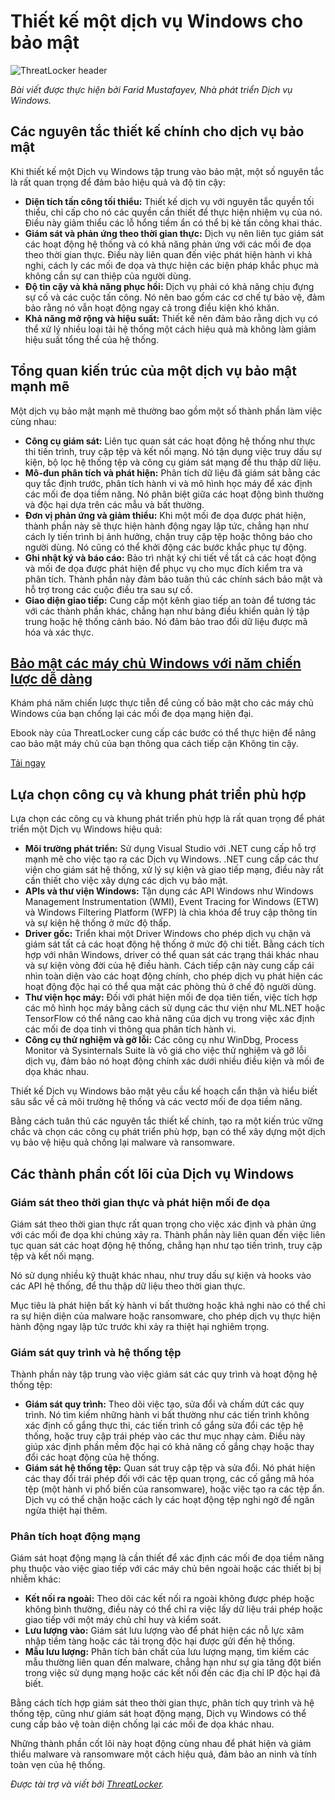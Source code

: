 # Thiết kế một dịch vụ Windows cho bảo mật

![ThreatLocker header](https://www.bleepstatic.com/content/posts/2025/06/04/build-a-windows-service.jpg)

_Bài viết được thực hiện bởi Farid Mustafayev, Nhà phát triển Dịch vụ Windows._

## Các nguyên tắc thiết kế chính cho dịch vụ bảo mật

Khi thiết kế một Dịch vụ Windows tập trung vào bảo mật, một số nguyên tắc là rất quan trọng để đảm bảo hiệu quả và độ tin cậy:

* **Diện tích tấn công tối thiểu:** Thiết kế dịch vụ với nguyên tắc quyền tối thiểu, chỉ cấp cho nó các quyền cần thiết để thực hiện nhiệm vụ của nó. Điều này giảm thiểu các lỗ hổng tiềm ẩn có thể bị kẻ tấn công khai thác.
* **Giám sát và phản ứng theo thời gian thực:** Dịch vụ nên liên tục giám sát các hoạt động hệ thống và có khả năng phản ứng với các mối đe dọa theo thời gian thực. Điều này liên quan đến việc phát hiện hành vi khả nghi, cách ly các mối đe dọa và thực hiện các biện pháp khắc phục mà không cần sự can thiệp của người dùng.
* **Độ tin cậy và khả năng phục hồi:** Dịch vụ phải có khả năng chịu đựng sự cố và các cuộc tấn công. Nó nên bao gồm các cơ chế tự bảo vệ, đảm bảo rằng nó vẫn hoạt động ngay cả trong điều kiện khó khăn.
* **Khả năng mở rộng và hiệu suất:** Thiết kế nên đảm bảo rằng dịch vụ có thể xử lý nhiều loại tải hệ thống một cách hiệu quả mà không làm giảm hiệu suất tổng thể của hệ thống.

## Tổng quan kiến trúc của một dịch vụ bảo mật mạnh mẽ

Một dịch vụ bảo mật mạnh mẽ thường bao gồm một số thành phần làm việc cùng nhau:

* **Công cụ giám sát:** Liên tục quan sát các hoạt động hệ thống như thực thi tiến trình, truy cập tệp và kết nối mạng. Nó tận dụng việc truy dấu sự kiện, bộ lọc hệ thống tệp và công cụ giám sát mạng để thu thập dữ liệu.
* **Mô-đun phân tích và phát hiện:** Phân tích dữ liệu đã giám sát bằng các quy tắc định trước, phân tích hành vi và mô hình học máy để xác định các mối đe dọa tiềm năng. Nó phân biệt giữa các hoạt động bình thường và độc hại dựa trên các mẫu và bất thường.
* **Đơn vị phản ứng và giảm thiểu:** Khi một mối đe dọa được phát hiện, thành phần này sẽ thực hiện hành động ngay lập tức, chẳng hạn như cách ly tiến trình bị ảnh hưởng, chặn truy cập tệp hoặc thông báo cho người dùng. Nó cũng có thể khởi động các bước khắc phục tự động.
* **Ghi nhật ký và báo cáo:** Bảo trì nhật ký chi tiết về tất cả các hoạt động và mối đe dọa được phát hiện để phục vụ cho mục đích kiểm tra và phân tích. Thành phần này đảm bảo tuân thủ các chính sách bảo mật và hỗ trợ trong các cuộc điều tra sau sự cố.
* **Giao diện giao tiếp:** Cung cấp một kênh giao tiếp an toàn để tương tác với các thành phần khác, chẳng hạn như bảng điều khiển quản lý tập trung hoặc hệ thống cảnh báo. Nó đảm bảo trao đổi dữ liệu được mã hóa và xác thực.

## [Bảo mật các máy chủ Windows với năm chiến lược dễ dàng](https://www.threatlocker.com/ebooks/securing-windows-servers?utm%5Fsource=bleeping%5Fcomputer&utm%5Fmedium=sponsor&utm%5Fcampaign=windows%5Fservers%5Febook%5Fq2%5F25&utm%5Fcontent=windows%5Fservers%5Febook&utm%5Fterm=display)

Khám phá năm chiến lược thực tiễn để củng cố bảo mật cho các máy chủ Windows của bạn chống lại các mối đe dọa mạng hiện đại.

Ebook này của ThreatLocker cung cấp các bước có thể thực hiện để nâng cao bảo mật máy chủ của bạn thông qua cách tiếp cận Không tin cậy.

[Tải ngay](https://www.threatlocker.com/ebooks/securing-windows-servers?utm%5Fsource=bleeping%5Fcomputer&utm%5Fmedium=sponsor&utm%5Fcampaign=windows%5Fservers%5Febook%5Fq2%5F25&utm%5Fcontent=windows%5Fservers%5Febook&utm%5Fterm=display)

## Lựa chọn công cụ và khung phát triển phù hợp

Lựa chọn các công cụ và khung phát triển phù hợp là rất quan trọng để phát triển một Dịch vụ Windows hiệu quả:

* **Môi trường phát triển:** Sử dụng Visual Studio với .NET cung cấp hỗ trợ mạnh mẽ cho việc tạo ra các Dịch vụ Windows. .NET cung cấp các thư viện cho giám sát hệ thống, xử lý sự kiện và giao tiếp mạng, điều này rất cần thiết cho việc xây dựng các dịch vụ bảo mật.
* **APIs và thư viện Windows:** Tận dụng các API Windows như Windows Management Instrumentation (WMI), Event Tracing for Windows (ETW) và Windows Filtering Platform (WFP) là chìa khóa để truy cập thông tin và sự kiện hệ thống ở mức độ thấp.
* **Driver gốc:** Triển khai một Driver Windows cho phép dịch vụ chặn và giám sát tất cả các hoạt động hệ thống ở mức độ chi tiết. Bằng cách tích hợp với nhân Windows, driver có thể quan sát các trạng thái khác nhau và sự kiện vòng đời của hệ điều hành. Cách tiếp cận này cung cấp cái nhìn toàn diện vào các hoạt động chính, cho phép dịch vụ phát hiện các hoạt động độc hại có thể qua mặt các phòng thủ ở chế độ người dùng.
* **Thư viện học máy:** Đối với phát hiện mối đe dọa tiên tiến, việc tích hợp các mô hình học máy bằng cách sử dụng các thư viện như ML.NET hoặc TensorFlow có thể nâng cao khả năng của dịch vụ trong việc xác định các mối đe dọa tinh vi thông qua phân tích hành vi.
* **Công cụ thử nghiệm và gỡ lỗi:** Các công cụ như WinDbg, Process Monitor và Sysinternals Suite là vô giá cho việc thử nghiệm và gỡ lỗi dịch vụ, đảm bảo nó hoạt động chính xác dưới nhiều điều kiện và mối đe dọa khác nhau.

Thiết kế Dịch vụ Windows bảo mật yêu cầu kế hoạch cẩn thận và hiểu biết sâu sắc về cả môi trường hệ thống và các vectơ mối đe dọa tiềm năng.

Bằng cách tuân thủ các nguyên tắc thiết kế chính, tạo ra một kiến trúc vững chắc và chọn các công cụ phát triển phù hợp, bạn có thể xây dựng một dịch vụ bảo vệ hiệu quả chống lại malware và ransomware.

## Các thành phần cốt lõi của Dịch vụ Windows

### Giám sát theo thời gian thực và phát hiện mối đe dọa

Giám sát theo thời gian thực rất quan trọng cho việc xác định và phản ứng với các mối đe dọa khi chúng xảy ra. Thành phần này liên quan đến việc liên tục quan sát các hoạt động hệ thống, chẳng hạn như tạo tiến trình, truy cập tệp và kết nối mạng.

Nó sử dụng nhiều kỹ thuật khác nhau, như truy dấu sự kiện và hooks vào các API hệ thống, để thu thập dữ liệu theo thời gian thực.

Mục tiêu là phát hiện bất kỳ hành vi bất thường hoặc khả nghi nào có thể chỉ ra sự hiện diện của malware hoặc ransomware, cho phép dịch vụ thực hiện hành động ngay lập tức trước khi xảy ra thiệt hại nghiêm trọng.

### Giám sát quy trình và hệ thống tệp

Thành phần này tập trung vào việc giám sát các quy trình và hoạt động hệ thống tệp:

* **Giám sát quy trình:** Theo dõi việc tạo, sửa đổi và chấm dứt các quy trình. Nó tìm kiếm những hành vi bất thường như các tiến trình không xác định cố gắng thực thi, các tiến trình cố gắng sửa đổi các tệp hệ thống, hoặc truy cập trái phép vào các thư mục nhạy cảm. Điều này giúp xác định phần mềm độc hại có khả năng cố gắng chạy hoặc thay đổi các hoạt động của hệ thống.
* **Giám sát hệ thống tệp:** Quan sát truy cập tệp và sửa đổi. Nó phát hiện các thay đổi trái phép đối với các tệp quan trọng, các cố gắng mã hóa tệp (một hành vi phổ biến của ransomware), hoặc việc tạo ra các tệp ẩn. Dịch vụ có thể chặn hoặc cách ly các hoạt động tệp nghi ngờ để ngăn ngừa thiệt hại thêm.

### Phân tích hoạt động mạng

Giám sát hoạt động mạng là cần thiết để xác định các mối đe dọa tiềm năng phụ thuộc vào việc giao tiếp với các máy chủ bên ngoài hoặc các thiết bị bị nhiễm khác:

* **Kết nối ra ngoài:** Theo dõi các kết nối ra ngoài không được phép hoặc không bình thường, điều này có thể chỉ ra việc lấy dữ liệu trái phép hoặc giao tiếp với một máy chủ chỉ huy và kiểm soát.
* **Lưu lượng vào:** Giám sát lưu lượng vào để phát hiện các nỗ lực xâm nhập tiềm tàng hoặc các tải trọng độc hại được gửi đến hệ thống.
* **Mẫu lưu lượng:** Phân tích bản chất của lưu lượng mạng, tìm kiếm các mẫu thường liên quan đến malware, chẳng hạn như sự gia tăng đột biến trong việc sử dụng mạng hoặc các kết nối đến các địa chỉ IP độc hại đã biết.

Bằng cách tích hợp giám sát theo thời gian thực, phân tích quy trình và hệ thống tệp, cũng như giám sát hoạt động mạng, Dịch vụ Windows có thể cung cấp bảo vệ toàn diện chống lại các mối đe dọa khác nhau.

Những thành phần cốt lõi này hoạt động cùng nhau để phát hiện và giảm thiểu malware và ransomware một cách hiệu quả, đảm bảo an ninh và tính toàn vẹn của hệ thống.

_Được tài trợ và viết bởi [ThreatLocker](https://www.threatlocker.com/?utm%5Fsource=bleeping%5Fcomputer&utm%5Fmedium=sponsor&utm%5Fcampaign=build%5Frobust%5Fwindows%5Fservice%5Ffarid%5Fq2%5F25&utm%5Fcontent=build%5Frobust%5Fwindows%5Fservice%5Ffarid&utm%5Fterm=display)._